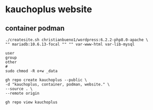 # kauchoplus website

## container podman

```
./createsite.sh christianbueno1/wordpress:6.2.2-php8.0-apache \
"" mariadb:10.6.13-focal "" "" var-www-html var-lib-mysql

user
group
other
#
sudo chmod -R o+w _data

```



```
gh repo create kauchoplus --public \
-d "kauchoplus, container, podman, website." \
--source . \
--remote origin

gh repo view kauchoplus

```
